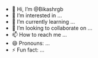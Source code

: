 - 👋 Hi, I’m @Bikashrgb
- 👀 I’m interested in ...
- 🌱 I’m currently learning ...
- 💞️ I’m looking to collaborate on ...
- 📫 How to reach me ...
- 😄 Pronouns: ...
- ⚡ Fun fact: ...

<!---
Bikashrgb/Bikashrgb is a ✨ special ✨ repository because its `README.md` (this file) appears on your GitHub profile.
You can click the Preview link to take a look at your changes.
--->

